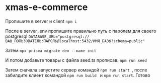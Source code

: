 # xmas-e-commerce


Пропишите в server и client ``` npm i ```

После в server .env пропишите правильно путь с паролем для своего postgresql ``` DATABASE_URL="postgresql://ВАШ_ПОЛЬЗОВАТЕЛЬ:ПАРОЛЬ@localhost:5432/ИМЯ_БАЗЫ?schema=public" ```

Затем ```npx prisma migrate dev --name init ```

И потом добавьте товары с файла seed.ts прописав: ```npm run seed  ```

Затем сначала запустите сервер командой ```npm run start ```, после забилдите клиент командой ```npm run build ``` и ``` npm run start ```. Готово
